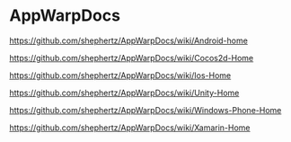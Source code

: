 AppWarpDocs
===========


https://github.com/shephertz/AppWarpDocs/wiki/Android-home

https://github.com/shephertz/AppWarpDocs/wiki/Cocos2d-Home

https://github.com/shephertz/AppWarpDocs/wiki/Ios-Home

https://github.com/shephertz/AppWarpDocs/wiki/Unity-Home

https://github.com/shephertz/AppWarpDocs/wiki/Windows-Phone-Home

https://github.com/shephertz/AppWarpDocs/wiki/Xamarin-Home

